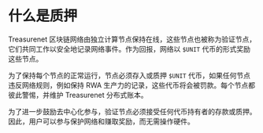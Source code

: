 # 什么是质押

Treasurenet 区块链网络由独立计算节点保持在线，这些节点也被称为验证节点，它们共同工作以安全地记录网络事件。作为回报，网络以 `$UNIT` 代币的形式奖励这些节点。

为了保持每个节点的正常运行，节点必须存入或质押 `$UNIT` 代币，如果任何节点违反网络规则，例如保持 RWA 生产力的记录，这些代币将会被罚款。每个节点都彼此警惕，并维护 Treasurenet 分布式账本。

为了进一步鼓励去中心化参与，验证节点必须接受任何代币持有者的存款或质押。因此，用户可以参与保护网络和赚取奖励，而无需操作硬件。
